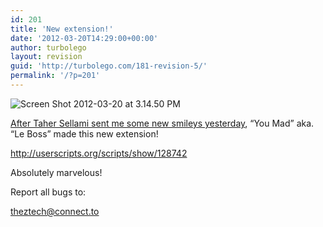 ```yaml
---
id: 201
title: 'New extension!'
date: '2012-03-20T14:29:00+00:00'
author: turbolego
layout: revision
guid: 'http://turbolego.com/181-revision-5/'
permalink: '/?p=201'
---
```


![](https://turbolego.com/wp-content/uploads/2012/03/Screen-Shot-2012-03-20-at-3.14.50-PM.png "Screen Shot 2012-03-20 at 3.14.50 PM")

[After Taher Sellami sent me some new smileys yesterday](https://turbolego.com/awesome-new-small-smileys/ "Awesome New Smileys!"), “You Mad” aka. “Le Boss” made this new extension!

<http://userscripts.org/scripts/show/128742>

Absolutely marvelous!

Report all bugs to:

[theztech@connect.to](mailto:theztech@connect.to "Send mail to theztech@connect.to")